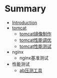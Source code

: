 # Summary

* [Introduction](README.md)
* [tomcat](tomcatyou-hua.md)
  * [tomcat镜像制作](tomcatyou-hua/tomcatjing-xiang-zhi-zuo.md)
  * [tomcat性能调优](tomcatyou-hua/tomcatxing-neng-diao-you.md)
  * [tomcat性能测试](tomcatyou-hua/tomcatxing-neng-ce-shi.md)
* nginx
  * nginx基准测试
* 性能测试
  * [ab压测工具](abya-ce-gong-ju.md)



